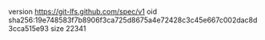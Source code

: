 version https://git-lfs.github.com/spec/v1
oid sha256:19e748583f7b8906f3ca725d8675a4e72428c3c45e667c002dac8d3cca515e93
size 22341
